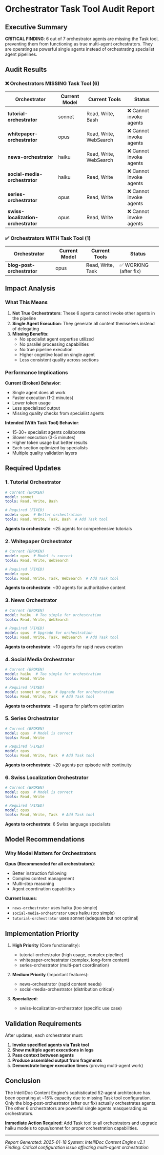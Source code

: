 # Orchestrator Task Tool Audit Report

## Executive Summary

**CRITICAL FINDING**: 6 out of 7 orchestrator agents are missing the Task tool, preventing them from functioning as true multi-agent orchestrators. They are operating as powerful single agents instead of orchestrating specialist agent pipelines.

## Audit Results

### ❌ Orchestrators MISSING Task Tool (6)

| Orchestrator | Current Model | Current Tools | Status |
|--------------|---------------|---------------|---------|
| **tutorial-orchestrator** | sonnet | Read, Write, Bash | ❌ Cannot invoke agents |
| **whitepaper-orchestrator** | opus | Read, Write, WebSearch | ❌ Cannot invoke agents |
| **news-orchestrator** | haiku | Read, Write, WebSearch | ❌ Cannot invoke agents |
| **social-media-orchestrator** | haiku | Read, Write | ❌ Cannot invoke agents |
| **series-orchestrator** | opus | Read, Write | ❌ Cannot invoke agents |
| **swiss-localization-orchestrator** | opus | Read, Write | ❌ Cannot invoke agents |

### ✅ Orchestrators WITH Task Tool (1)

| Orchestrator | Current Model | Current Tools | Status |
|--------------|---------------|---------------|---------|
| **blog-post-orchestrator** | opus | Read, Write, Task | ✅ WORKING (after fix) |

## Impact Analysis

### What This Means

1. **Not True Orchestrators**: These 6 agents cannot invoke other agents in the pipeline
2. **Single Agent Execution**: They generate all content themselves instead of delegating
3. **Missing Benefits**:
   - No specialist agent expertise utilized
   - No parallel processing capabilities
   - No true pipeline execution
   - Higher cognitive load on single agent
   - Less consistent quality across sections

### Performance Implications

**Current (Broken) Behavior**:
- Single agent does all work
- Faster execution (1-2 minutes)
- Lower token usage
- Less specialized output
- Missing quality checks from specialist agents

**Intended (With Task Tool) Behavior**:
- 15-30+ specialist agents collaborate
- Slower execution (3-5 minutes)
- Higher token usage but better results
- Each section optimized by specialists
- Multiple quality validation layers

## Required Updates

### 1. Tutorial Orchestrator
```yaml
# Current (BROKEN)
model: sonnet
tools: Read, Write, Bash

# Required (FIXED)
model: opus  # Better orchestration
tools: Read, Write, Task, Bash  # Add Task tool
```
**Agents to orchestrate**: ~25 agents for comprehensive tutorials

### 2. Whitepaper Orchestrator
```yaml
# Current (BROKEN)
model: opus  # Model is correct
tools: Read, Write, WebSearch

# Required (FIXED)
model: opus
tools: Read, Write, Task, WebSearch  # Add Task tool
```
**Agents to orchestrate**: ~30 agents for authoritative content

### 3. News Orchestrator
```yaml
# Current (BROKEN)
model: haiku  # Too simple for orchestration
tools: Read, Write, WebSearch

# Required (FIXED)
model: opus  # Upgrade for orchestration
tools: Read, Write, Task, WebSearch  # Add Task tool
```
**Agents to orchestrate**: ~10 agents for rapid news creation

### 4. Social Media Orchestrator
```yaml
# Current (BROKEN)
model: haiku  # Too simple for orchestration
tools: Read, Write

# Required (FIXED)
model: sonnet or opus  # Upgrade for orchestration
tools: Read, Write, Task  # Add Task tool
```
**Agents to orchestrate**: ~8 agents for platform optimization

### 5. Series Orchestrator
```yaml
# Current (BROKEN)
model: opus  # Model is correct
tools: Read, Write

# Required (FIXED)
model: opus
tools: Read, Write, Task  # Add Task tool
```
**Agents to orchestrate**: ~20 agents per episode with continuity

### 6. Swiss Localization Orchestrator
```yaml
# Current (BROKEN)
model: opus  # Model is correct
tools: Read, Write

# Required (FIXED)
model: opus
tools: Read, Write, Task  # Add Task tool
```
**Agents to orchestrate**: 6 Swiss language specialists

## Model Recommendations

### Why Model Matters for Orchestrators

**Opus (Recommended for all orchestrators)**:
- Better instruction following
- Complex context management
- Multi-step reasoning
- Agent coordination capabilities

**Current Issues**:
- `news-orchestrator` uses haiku (too simple)
- `social-media-orchestrator` uses haiku (too simple)
- `tutorial-orchestrator` uses sonnet (adequate but not optimal)

## Implementation Priority

1. **High Priority** (Core functionality):
   - tutorial-orchestrator (high usage, complex pipeline)
   - whitepaper-orchestrator (complex, long-form content)
   - series-orchestrator (multi-part coordination)

2. **Medium Priority** (Important features):
   - news-orchestrator (rapid content needs)
   - social-media-orchestrator (distribution critical)

3. **Specialized**:
   - swiss-localization-orchestrator (specific use case)

## Validation Requirements

After updates, each orchestrator must:

1. **Invoke specified agents via Task tool**
2. **Show multiple agent executions in logs**
3. **Pass context between agents**
4. **Produce assembled output from fragments**
5. **Demonstrate longer execution times** (proving multi-agent work)

## Conclusion

The IntelliDoc Content Engine's sophisticated 52-agent architecture has been operating at ~15% capacity due to missing Task tool configuration. Only the blog-post-orchestrator (after our fix) actually orchestrates agents. The other 6 orchestrators are powerful single agents masquerading as orchestrators.

**Immediate Action Required**: Add Task tool to all orchestrators and upgrade haiku models to opus/sonnet for proper orchestration capabilities.

---

*Report Generated: 2025-01-18*
*System: IntelliDoc Content Engine v2.1*
*Finding: Critical configuration issue affecting multi-agent orchestration*